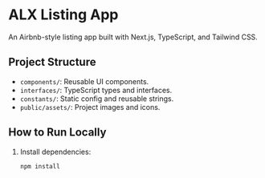 # ALX Listing App

An Airbnb-style listing app built with Next.js, TypeScript, and Tailwind CSS.

## Project Structure

- `components/`: Reusable UI components.
- `interfaces/`: TypeScript types and interfaces.
- `constants/`: Static config and reusable strings.
- `public/assets/`: Project images and icons.

## How to Run Locally

1. Install dependencies:
   ```bash
   npm install
